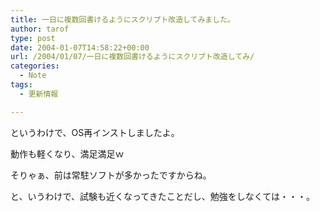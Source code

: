 ```yaml
---
title: 一日に複数回書けるようにスクリプト改造してみました。
author: tarof
type: post
date: 2004-01-07T14:58:22+00:00
url: /2004/01/07/一日に複数回書けるようにスクリプト改造してみ/
categories:
  - Note
tags:
  - 更新情報

---
```

というわけで、OS再インストしましたよ。
  
動作も軽くなり、満足満足ｗ
  
そりゃぁ、前は常駐ソフトが多かったですからね。

と、いうわけで、試験も近くなってきたことだし、勉強をしなくては・・・。